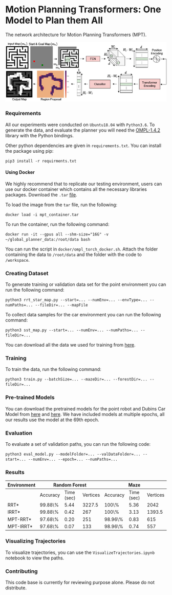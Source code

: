 # Motion Planning Transformers: One Model to Plan them All
The network architecture for Motion Planning Transformers (MPT).

![Transformer Figure](transformer_fig.jpg)

### Requirements
All our experiments were conducted on `Ubuntu18.04` with `Python3.6`. To generate the data, and evaluate the planner you will need the [OMPL-1.4.2](https://ompl.kavrakilab.org/index.html) library with the Python bindings.

Other python dependencies are given in `requirements.txt`. You can install the package using pip:

```
pip3 install -r requirments.txt
```

#### Using Docker

We highly recommend that to replicate our testing environment, users can use our docker container which contains all the necessary libraries packages. Download the `.tar` [file](https://drive.google.com/file/d/154E338PduQPHfO0sUqA8ZST1GaQodY41/view?usp=sharing).

To load the image from the `tar` file, run the following:

```
docker load -i mpt_container.tar
```

To run the container, run the following command:

```
docker run -it --gpus all --shm-size="16G" -v ~/global_planner_data:/root/data bash
```

You can run the script in `docker/ompl_torch_docker.sh`. Attach the folder containing the data to `/root/data` and the folder with the code to `/workspace`.

### Creating Dataset
To generate training or validation data set for the point environment you can run the following command:

```
python3 rrt_star_map.py --start=... --numEnv=... --envType=... --numPaths=... --fileDir=... --mapFile
```

To collect data samples for the car environment you can run the following command:

```
python3 sst_map.py --start=... --numEnv=... --numPaths=... --fileDir=...
```

You can download all the data we used for training from [here]().

### Training

To train the data, run the following command:

```
python3 train.py --batchSize=... --mazeDir=... --forestDir=... --fileDir=...
```

### Pre-trained Models
You can download the pretrained models for the point robot and Dubins Car Model from [here](https://drive.google.com/file/d/1kd-n9NyybQueJbL1ud4Bf6PhK99gLhkT/view?usp=sharing) and [here](). We have included models at multiple epochs, all our results use the model at the 69th epoch.

### Evaluation

To evaluate a set of validation paths, you can run the following code:

```
python3 eval_model.py --modelFolder=... --valDataFolder=... --start=... --numEnv=... --epoch=... --numPaths=...
```


### Results

<table>
	<thead>
	<tr>
		<th>Environment </th>
		<th colspan="3">Random Forest</th>
		<th colspan="3">Maze</th>
	</tr>
	</thead>
	<tbody>
		<tr>
			<td></td>
			<td>Accuracy</td>
			<td>Time (sec)</td>
			<td>Vertices</td>
			<td>Accuracy</td>
			<td>Time (sec)</td>
			<td>Vertices</td>
		</tr>
		<tr>
			<td>RRT*</td>
			<td>99.88\%</td>
			<td>5.44</td>
			<td>3227.5</td>
			<td>100\%</td>
			<td>5.36</td>
			<td>2042</td>
		</tr>
		<tr>
			<td>IRRT*</td>
			<td>99.88\%</td>
			<td>0.42</td>
			<td>267</td>
			<td>100\%</td>
			<td>3.13</td>
			<td>1393.5</td>
		</tr>
		<tr>
			<td>MPT-RRT*</td>
			<td>97.68\%</td>
			<td>0.20</td>
			<td>251</td>
			<td>98.96\%</td>
			<td>0.83</td>
			<td>615</td>
		</tr>
		<tr>
			<td>MPT-IRRT*</td>
			<td>97.68\%</td>
			<td>0.07</td>
			<td>133</td>
			<td>98.96\%</td>
			<td>0.74</td>
			<td>557</td>
		</tr>
	</tbody>
</table>


### Visualizing Trajectories
To visualize trajectories, you can use the `VisualizeTrajectories.ipynb` notebook to view the paths.

### Contributing

This code base is currently for reviewing purpose alone. Please do not distribute.